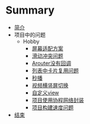 # Summary

* [简介](README.md)
* 项目中的问题
    * Hobby
        * [屏幕适配方案](hobby/屏幕适配方案.md)
        * [滑动冲突问题](hobby/解决嵌套coordinateLayout与banner滑动冲突.md)
        * [Arouter没有回调](hobby/处理arouter没有回调问题.md)
        * [列表中卡片复用问题](hobby/解决多列表复用卡片.md)
        * [秒播](hobby/秒播方案.md)
        * [视频横竖屏切换](hobby/视频横竖屏方案.md)
        * [自定义view](hobby/邀请函.md)
        * [项目使用协程网络封装](hobby/网络封装.md)
        * [项目构建速度问题](hobby/加速构建速度.md)
* [结束](end/README.md)

